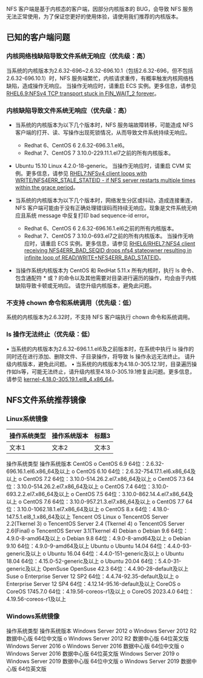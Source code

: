 
NFS 客户端是基于内核态的客户端，因部分内核版本的 BUG，会导致 NFS 服务无法正常使用，为了保证您更好的使用体验，请使用我们推荐的内核版本。
## 已知的客户端问题
### 内核网络栈缺陷导致文件系统无响应（优先级：高）
当系统的内核版本为2.6.32-696~2.6.32-696.10.1（包括2.6.32-696，但不包括2.6.32-696.10.1）时，NFS 服务端繁忙，内核请求重传，有概率触发内核网络栈缺陷，造成操作无响应。
当操作无响应时，请重启 ECS 实例。更多信息，请参见 [RHEL6.9:NFSv4 TCP transport stuck in FIN_WAIT_2 forever](https://access.redhat.com/solutions/3053801)。 
### 内核缺陷导致文件系统无响应（优先级：高）
- 当系统的内核版本为以下几个版本时，NFS 服务端故障转移，可能造成 NFS 客户端的打开、读、写操作出现死锁情况，从而导致文件系统持续无响应。 
  
  - Redhat 6、CentOS 6 2.6.32-696.3.1.el6。
  - Redhat 7、CentOS 7 3.10.0-229.11.1.el7之前的所有内核版本。
 -    Ubuntu 15.10 Linux 4.2.0-18-generic。
当操作无响应时，请重启 CVM 实例。更多信息，请参见 [RHEL7:NFSv4 client loops with WRITE/NFS4ERR_STALE_STATEID - if NFS server restarts multiple times within the grace period](https://access.redhat.com/solutions/1427473)。 
- 当系统的内核版本为以下几个版本时，网络发生分区或抖动，造成连接重连，NFS 客户端可能由于没有正确处理错误码而持续无响应。现象是文件系统无响应且系统 message 中反复打印 bad sequence-id error。 
  - Redhat 6、CentOS 6 2.6.32-696.16.1.el6之前的所有内核版本。
  - Redhat 7、CentOS 7 3.10.0-693.el7之前的所有内核版本。
当操作无响应时，请重启 ECS 实例。更多信息，请参见 [RHEL6/RHEL7:NFS4 client receiving NFS4ERR_BAD_SEQID drops nfs4 stateowner resulting in infinite loop of READ/WRITE+NFS4ERR_BAD_STATEID](https://access.redhat.com/solutions/3073231)。 
- 当操作系统内核版本为 CentOS 和 RedHat 5.11.x 所有内核时，执行 ls 命令、包含通配符 * 或 ? 的命令以及其他需要对目录进行遍历的操作，均会由于内核缺陷导致卡顿或无响应。 请您升级内核版本，避免此问题。
### 不支持 chown 命令和系统调用（优先级：低）
系统的内核版本为2.6.32时，不支持 NFS 客户端执行 chown 命令和系统调用。 
### ls 操作无法终止（优先级：低）
•	当系统的内核版本为2.6.32-696.1.1.el6及之前版本时，在系统中执行 ls 操作的同时还在进行添加、删除文件、子目录操作，将导致 ls 操作永远无法终止。 
请升级内核版本，避免此问题。
•	当系统的内核版本为4.18.0-305.12.1时，目录遍历操作如ls等，可能无法终止，请升级内核至4.18.0-305.19.1修复此问题。更多信息，请参见 [kernel-4.18.0-305.19.1.el8_4.x86_64](https://rpmfind.net/linux/RPM/centos/8-stream/baseos/x86_64/Packages/kernel-4.18.0-305.19.1.el8_4.x86_64.html?spm=a2c4g.11186623.0.0.516020bc5dma7X)。 
## NFS文件系统推荐镜像
### Linux系统镜像 

| 操作系统类型 | 操作系统版本 | 标题3 |
|---------|---------|---------|
| 文本1 | 文本2 | 文本3 |



















操作系统类型	操作系统版本
CentOS	o	CentOS 6.9 64位：2.6.32-696.16.1.el6.x86_64及以上
o	CentOS 6.10 64位：2.6.32-754.17.1.el6.x86_64及以上
o	CentOS 7.2 64位：3.10.0-514.26.2.el7.x86_64及以上
o	CentOS 7.3 64位：3.10.0-514.26.2.el7.x86_64及以上
o	CentOS 7.4 64位：3.10.0-693.2.2.el7.x86_64及以上
o	CentOS 7.5 64位：3.10.0-862.14.4.el7.x86_64及以上
o	CentOS 7.6 64位：3.10.0-957.21.3.el7.x86_64及以上
o	CentOS 7.7 64位：3.10.0-1062.18.1.el7.x86_64及以上
o	CentOS 8.x 64位：4.18.0-147.5.1.el8_1.x86_64及以上
Tencent OS Linux	o	TencentOS Server 2.2(Tkernel 3)
o	TencentOS Server 2.4 (Tkernel 4)
o	TencentOS Server 2.6(Final)
o	TencentOS Server 3.1(Tkernel 4)
Debian	o	Debian 9.6 64位：4.9.0-8-amd64及以上
o	Debian 9.8 64位：4.9.0-8-amd64及以上
o	Debian 9.10 64位：4.9.0-9-amd64及以上
Ubuntu	o	Ubuntu 14.04 64位：4.4.0-93-generic及以上
o	Ubuntu 16.04 64位：4.4.0-151-generic及以上
o	Ubuntu 18.04 64位：4.15.0-52-generic及以上
o	Ubuntu 20.04 64位：5.4.0-31-generic及以上
OpenSuse	OpenSuse 42.3 64位：4.4.90-28-default及以上
Suse	o	Enterprise Server 12 SP2 64位：4.4.74-92.35-default及以上
o	Enterprise Server 12 SP4 64位：4.12.14-95.16-default及以上
CoreOS	o	CoreOS 1745.7.0 64位：4.19.56-coreos-r1及以上
o	CoreOS 2023.4.0 64位：4.19.56-coreos-r1及以上
### Windows系统镜像 
操作系统类型	操作系统版本
Windows Server 2012	o	Windows Server 2012 R2 数据中心版 64位中文版
o	Windows Server 2012 R2 数据中心版 64位英文版
Windows Server 2016	o	Windows Server 2016 数据中心版 64位中文版
o	Windows Server 2016 数据中心版 64位英文版
Windows Server 2019	o	Windows Server 2019 数据中心版 64位中文版
o	Windows Server 2019 数据中心版 64位英文版

